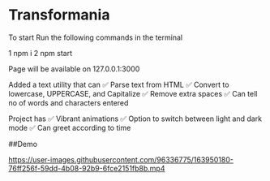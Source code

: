 # Transformania

To start Run the following commands in the terminal 

1 npm i
2 npm start

Page will be available on 127.0.0.1:3000 

Added a text utility that can
✅ Parse text from HTML
✅ Convert to lowercase, UPPERCASE, and Capitalize
✅ Remove extra spaces
✅ Can tell no of words and characters entered

Project has
✅ Vibrant animations
✅ Option to switch between light and dark mode
✅ Can greet according to time


##Demo <br>




https://user-images.githubusercontent.com/96336775/163950180-76ff256f-59dd-4b08-92b9-6fce2151fb8b.mp4

